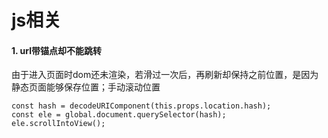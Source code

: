 # js相关
#### 1. url带锚点却不能跳转
由于进入页面时dom还未渲染，若滑过一次后，再刷新却保持之前位置，是因为静态页面能够保存位置；手动滚动位置
```
const hash = decodeURIComponent(this.props.location.hash);
const ele = global.document.querySelector(hash);
ele.scrollIntoView();
```